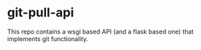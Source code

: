 # git-pull-api

This repo contains a wsgi based API (and a flask based one) that implements git functionality.


